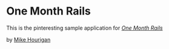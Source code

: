# One Month Rails

This is the pinteresting sample application for [*One Month Rails*](http://onemonthrails.com)

by [Mike Hourigan](http://www.shoeboxed.com)